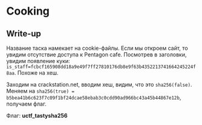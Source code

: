 # Cooking

## Write-up

Название таска намекает на cookie-файлы. Если мы откроем сайт, то увидим отсутствие доступа к Pentagon cafe. Посмотрев в заголовки, увидим появление куки: `is_staff=fcbcf165908dd18a9e49f7ff27810176db8e9f63b4352213741664245224f8aa`. Похоже на хеш.

Заходим на crackstation.net, вводим хеш, видим, что это `sha256(false)`. Меняем на `sha256(true) = b5bea41b6c623f7c09f1bf24dcae58ebab3c0cdd90ad966bc43a45b44867e12b`, получаем флаг.

Флаг: **uctf_tastysha256**

